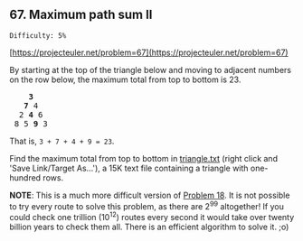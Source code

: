 ## 67. Maximum path sum II

`Difficulty: 5%`

[https://projecteuler.net/problem=67](https://projecteuler.net/problem=67)

By starting at the top of the triangle below and moving to adjacent numbers on the row below, the maximum total from top to bottom is 23.

<pre>
    <b>3</b>
   <b>7</b> 4
  2 <b>4</b> 6
 8 5 <b>9</b> 3
</pre>

That is, `3 + 7 + 4 + 9 = 23`.

Find the maximum total from top to bottom in [triangle.txt](p067_triangle.txt) (right click and 'Save Link/Target As...'), a 15K text file containing a triangle with one-hundred rows.

**NOTE**: This is a much more difficult version of [Problem 18](../18.%20Maximum%20path%20sum%20I/). It is not possible to try every route to solve this problem, as there are 2<sup>99</sup> altogether! If you could check one trillion (10<sup>12</sup>) routes every second it would take over twenty billion years to check them all. There is an efficient algorithm to solve it. ;o)